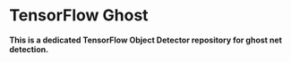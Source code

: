 # TensorFlow Ghost

**This is a dedicated TensorFlow Object Detector repository for ghost net detection.**
